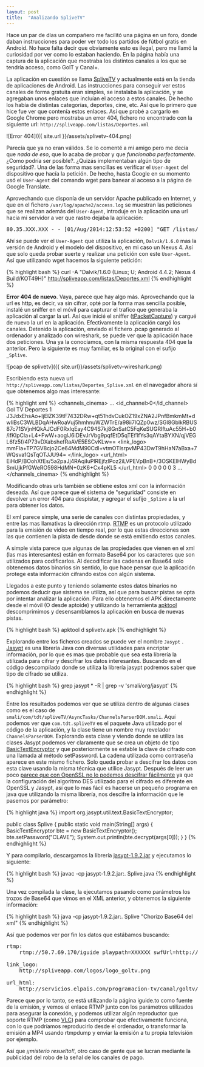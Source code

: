 ```yaml
---
layout: post
title:  "Analizando SpliveTV"
---
```


Hace un par de días un compañero me facilitó una página en un foro, donde daban instrucciones para poder ver todo los partidos de fútbol gratis en Android. No hace falta decir que obviamente esto es ilegal, pero me llamó la curiosidad por ver como lo estaban haciendo. En la página había una captura de la aplicación que mostraba los distintos canales a los que se tendría acceso, como GolT y Canal+.

La aplicación en cuestión se llama [SpliveTV] y actualmente está en la tienda de aplicaciones de Android. Las instrucciones para conseguir ver estos canales de forma gratuita eran simples, se instalaba la aplicación, y se agregaban unos enlaces que incluían el acceso a estos canales. De hecho los había de distintas categorías, deportes, cine, etc. Así que lo primero que hice fue ver que contenía estos enlaces. Así que probé a cargarlo en Google Chrome pero mostraba un error 404, fichero no encontrado con la siguiente url: `http://spliveapp.com/listas/Deportes.xml`

![Error 404]({{ site.url }}/assets/splivetv-404.png)

Parecía que ya no eran válidos. Se lo comenté a mi amigo pero me decía que *nada de eso*, que lo acaba de probar y que *funcionaba perfectamente*. ¿Como podría ser posible?. ¿Quizás implementaban algún tipo de seguridad?. Una de las forma mas sencillas es verificar el `User-Agent` del dispositivo que hacía la petición. De hecho, hasta Google en su momento usó el `User-Agent` del comando wget para banear al acceso a la página de Google Translate.

Aprovechando que disponía de un servidor Apache publicado en Internet, y que en el fichero `/var/log/apache2/access.log` se muestran las peticiones que se realizan además del `User-Agent`, introduje en la aplicación una url hacia mi servidor a ver que rastro dejaba la aplicación:

<pre>
80.35.XXX.XXX - - [01/Aug/2014:12:53:52 +0200] "GET /listas/prueba.xml HTTP/1.1" 404 976 "-" "Dalvik/1.6.0 (Linux; U; Android 4.4.2; Nexus 4 Build/KOT49H)"
</pre>

Ahí se puede ver el `User-Agent` que utiliza la aplicación, `Dalvik/1.6.0` mas la versión de Android y el modelo del dispositivo, en mi caso un Nexus 4. Así que solo queda probar suerte y realizar una petición con este `User-Agent`. Así que utilizando wget hacemos la siguiente petición:

{% highlight bash %}
curl -A "Dalvik/1.6.0 (Linux; U; Android 4.4.2; Nexus 4 Build/KOT49H)" http://spliveapp.com/listas/Deportes.xml
{% endhighlight %}

**Error 404 de nuevo**. Vaya, parece que hay algo más. Aprovechando que la url es http, es decir, va sin cifrar, opté por la forma mas sencilla posible, instalé un sniffer en el móvil para capturar el trafico que generaba la aplicación al cargar la url. Así que inicié el sniffer ([tPacketCapture]) y cargué de nuevo la url en la aplicación. Efectivamente la aplicación cargó los canales. Detenido la aplicación, enviado el fichero .pcap generado al ordenador y analizado con wireshark, se puede ver que la aplicación hace dos peticiones. Una ya la conocíamos, con la misma respuesta 404 que la anterior. Pero la siguiente es muy familiar, es la original con el sufijo `_Splive`.

![pcap de splivetv]({{ site.url}}/assets/splivetv-wireshark.png)

Escribiendo esta nueva url `http://spliveapp.com/listas/Deportes_Splive.xml` en el navegador ahora sí que obtenemos algo mas interesante:

{% highlight xml %}
<channels_cinema>
    ...
    <channel>
        <id_channel>0</id_channel>
        <name>Gol TV</name>
        <category>Deportes</category>
        <available>1</available>
        <rtmp>
            J3JdxEhsAo+IjEIZK39tF7432DRw+qt51hdvCukOZ19xZNA2JPnfBmkmMt+dwIiBsC3WLBDqAHwRoaVuj5hmhnuWZWTrE/a98ii7IQZp0wz/SGl8GblkRBUS87c71SVjnHQkAJCdF0RxlqEay4C94S7kj8GnSatC5FqKeSUGRIftuAc55H+b0/ifKIpCla+L4+FwW+aoglJ6iDEvJrVbg9pqfEtD5qTEf1fYs3qAYtaBYXN/qjVEGL6fz5f/4P73vDXabshefRaAVE5ESCvKLw==
        </rtmp>
        <link_logo>
            mmFla+TP7GV8cjo2Ce64MdM90Cdl+vtmOTlsrpvMP43DwT9hHaN7aBxa+7WQsva1QsTqOTJJU94=
        </link_logo>
        <url_html>
            EiHdP/BOohXfEs/5a2paJj4RAqiIuPlREjfzlPoz2iLVPEVpBnB+/3OSKElHWyBdSmUjkPfGWeRO598HdMN+0zK6+Cx4pKL5
        </url_html>
        <playpath>0</playpath>
        <token>0</token>
        <isIliveTo>0</isIliveTo>
        <isFreeLive>0</isFreeLive>
        <isFlashStreaming>0</isFlashStreaming>
        <quality>3</quality>
    </channel>
    ...
</channels_cinema>
{% endhighlight %}

Modificando otras urls también se obtiene estos xml con la información deseada. Así que parece que el sistema de "seguridad" consiste en devolver un error 404 para despistar, y agregar el sufijo `_Splive` a la url para obtener los datos.

El xml parece simple, una serie de canales con distintas propiedades, y entre las mas llamativas la dirección rtmp. [RTMP] es un protocolo utilizado para la emisión de video en tiempo real, por lo que estas direcciones son las que contienen la pista de desde donde se está emitiendo estos canales.

A simple vista parece que algunas de las propiedades que vienen en el xml (las mas interesantes) están en formato Base64 por los caracteres que son utilizados para codificarlos. Al decodificar las cadenas en Base64 solo obtenemos datos binarios sin sentido, lo que hace pensar que la aplicación protege esta información cifrando estos con algún sistema.

Llegados a este punto y teniendo solamente estos datos binarios no podemos deducir que sistema se utiliza, así que para buscar pistas se opta por intentar analizar la aplicación. Para ello obtenemos el APK directamente desde el móvil (O desde aptoide) y utilizando la herramienta [apktool] descomprimimos y desensamblamos la aplicación en busca de nuevas pistas.

{% highlight bash %}
apktool d splivetv.apk
{% endhighlight %}

Explorando entre los ficheros creados se puede ver el nombre `Jasypt` . [Jasypt] es una librería Java con diversas utilidades para encriptar información, por lo que es mas que probable que sea esta librería la utilizada para cifrar y descifrar los datos interesantes. Buscando en el código descompilado donde se utiliza la librería jasypt podremos saber que tipo de cifrado se utiliza.

{% highlight bash %}
grep jasypt * -R | grep -v 'smali/org/jasypt'
{% endhighlight %}

Entre los resultados podemos ver que se utiliza dentro de algunas clases como es el caso de `smali/com/tdt/spliveTV/AsyncTasks/ChannelsParserDOM.smali`. Aquí podemos ver que `com.tdt.spliveTV` es el paquete Java utilizado por el código de la aplicación, y la clase tiene un nombre muy revelador `ChannelsParserDOM`. Explorando esta clase y viendo donde se utiliza las clases Jasypt podemos ver claramente que se crea un objeto de tipo [BasicTextEncryptor] y que posteriormente se estable la clave de cifrado con una llamada al método setPassword. La cadena utilizada como contraseña aparece en este mismo fichero. Solo queda probar a descifrar los datos con esta clave usando la misma técnica que utilice Jasypt. Después de leer un poco [parece que con OpenSSL no lo podemos descifrar fácilmente][openssl] ya que la configuración del algoritmo DES utilizado para el cifrado es diferente en OpenSSL y Jasypt, así que lo mas fácil es hacerse un pequeño programa en java que utilizando la misma librería, nos descifre la información que le pasemos por parámetro:

{% highlight java %}
import org.jasypt.util.text.BasicTextEncryptor;

public class Splive {
    public static void main(String[] args) {
        BasicTextEncryptor bte = new BasicTextEncryptor();
        bte.setPassword("CLAVE");
        System.out.println(bte.decrypt(args[0]));
    }
}
{% endhighlight %}

Y para compilarlo, descargamos la librería [jasypt-1.9.2.jar] y ejecutamos lo siguiente:

{% highlight bash %}
javac -cp jasypt-1.9.2.jar:. Splive.java
{% endhighlight %}

Una vez compilada la clase, la ejecutamos pasando como parámetros los trozos de Base64 que vimos en el XML anterior, y obtenemos la siguiente información:

{% highlight bash %}
java -cp jasypt-1.9.2.jar:. Splive "Chorizo Base64 del xml"
{% endhighlight %}

Así que podemos ver por fin los datos que estábamos buscando:

<pre>
rtmp:
    rtmp://50.7.69.170/iguide playpath=XXXXXX swfUrl=http://cdn1.iguide.to/player/secure_player_iguide_embed_token.swf live=1 pageUrl=http://www.iguide.to/ token=YYYYYY

link_logo:
    http://spliveapp.com/logos/logo_goltv.png

url_html:
    http://servicios.elpais.com/programacion-tv/canal/goltv/
</pre>

Parece que por lo tanto, se está utilizando la página iguide.to como fuente de la emisión, y vemos el enlace RTMP junto con los parámetros utilizados para asegurar la conexión, y podemos utilizar algún reproductor que soporte RTMP (como [VLC]) para comprobar que efectivamente funciona, con lo que podríamos reproducirlo desde el ordenador, o transformar la emisión a MP4 usando rtmpdump y enviar la emisión a tu propia televisión por ejemplo.

Así que *¡¡misterio resuelto!!*, otro caso de gente que se lucran mediante la publicidad del robo de la señal de los canales de pago.



[SpliveTV]: https://play.google.com/store/apps/details?id=com.tv.spliveTV
[RTMP]: http://en.wikipedia.org/wiki/Real_Time_Messaging_Protocol
[tPacketCapture]: https://play.google.com/store/apps/details?id=jp.co.taosoftware.android.packetcapture
[apktool]: https://code.google.com/p/android-apktool/
[Jasypt]: http://www.jasypt.org/
[BasicTextEncryptor]: http://www.jasypt.org/api/jasypt/1.8/org/jasypt/util/text/BasicTextEncryptor.html
[jasypt-1.9.2.jar]: http://search.maven.org/#search%7Cga%7C1%7Cjasypt
[openssl]: https://plus.google.com/112848582821882568317/posts/UX26v8cF2vq
[VLC]: https://wiki.videolan.org/Real_Time_Messaging_Protocol/
